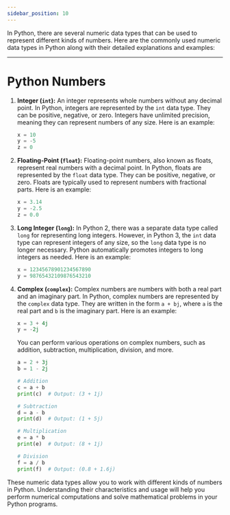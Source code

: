 ```yaml
---
sidebar_position: 10
---
```


In Python, there are several numeric data types that can be used to represent different kinds of numbers. Here are the commonly used numeric data types in Python along with their detailed explanations and examples:

---
# Python Numbers

1. **Integer (`int`):**
   An integer represents whole numbers without any decimal point. In Python, integers are represented by the `int` data type. They can be positive, negative, or zero. Integers have unlimited precision, meaning they can represent numbers of any size. Here is an example:

   ```python
   x = 10
   y = -5
   z = 0
   ```

2. **Floating-Point (`float`):**
   Floating-point numbers, also known as floats, represent real numbers with a decimal point. In Python, floats are represented by the `float` data type. They can be positive, negative, or zero. Floats are typically used to represent numbers with fractional parts. Here is an example:

   ```python
   x = 3.14
   y = -2.5
   z = 0.0
   ```

3. **Long Integer (`long`):**
   In Python 2, there was a separate data type called `long` for representing long integers. However, in Python 3, the `int` data type can represent integers of any size, so the `long` data type is no longer necessary. Python automatically promotes integers to long integers as needed. Here is an example:

   ```python
   x = 12345678901234567890
   y = 98765432109876543210
   ```

4. **Complex (`complex`):**
   Complex numbers are numbers with both a real part and an imaginary part. In Python, complex numbers are represented by the `complex` data type. They are written in the form `a + bj`, where `a` is the real part and `b` is the imaginary part. Here is an example:

   ```python
   x = 3 + 4j
   y = -2j
   ```

   You can perform various operations on complex numbers, such as addition, subtraction, multiplication, division, and more.

   ```python
   a = 2 + 3j
   b = 1 - 2j

   # Addition
   c = a + b
   print(c)  # Output: (3 + 1j)

   # Subtraction
   d = a - b
   print(d)  # Output: (1 + 5j)

   # Multiplication
   e = a * b
   print(e)  # Output: (8 + 1j)

   # Division
   f = a / b
   print(f)  # Output: (0.8 + 1.6j)
   ```

These numeric data types allow you to work with different kinds of numbers in Python. Understanding their characteristics and usage will help you perform numerical computations and solve mathematical problems in your Python programs.